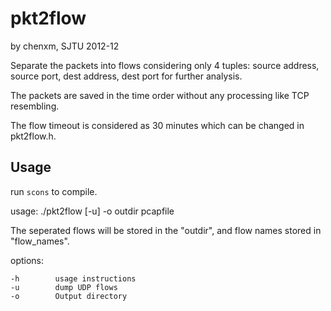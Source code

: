 pkt2flow
========

by chenxm, SJTU
2012-12

Separate the packets into flows considering only 4 tuples:
source address, source port, dest address, dest port
for further analysis.

The packets are saved in the time order without any processing like TCP resembling.

The flow timeout is considered as 30 minutes which can be changed in pkt2flow.h.

Usage
--------

run `scons` to compile.

usage: ./pkt2flow [-u] -o outdir pcapfile

  The seperated flows will be stored in the  "outdir", and flow names stored in "flow_names".
  
  options:
  
    -h        usage instructions 
    -u        dump UDP flows
    -o        Output directory
